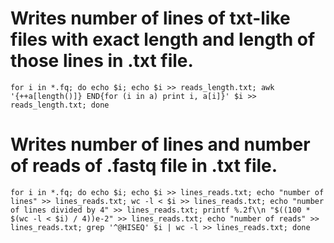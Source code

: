 # Writes number of lines of txt-like files with exact length and length of those lines in .txt file.
```console
for i in *.fq; do echo $i; echo $i >> reads_length.txt; awk '{++a[length()]} END{for (i in a) print i, a[i]}' $i >> reads_length.txt; done
```
# Writes number of lines and number of reads of .fastq file in .txt file.
```console
for i in *.fq; do echo $i; echo $i >> lines_reads.txt; echo "number of lines" >> lines_reads.txt; wc -l < $i >> lines_reads.txt; echo "number of lines divided by 4" >> lines_reads.txt; printf %.2f\\n "$((100 * $(wc -l < $i) / 4))e-2" >> lines_reads.txt; echo "number of reads" >> lines_reads.txt; grep '^@HISEQ' $i | wc -l >> lines_reads.txt; done
```
